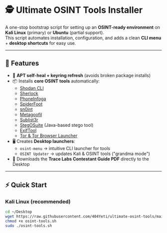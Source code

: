 # 🕵️ Ultimate OSINT Tools Installer  

A one-stop bootstrap script for setting up an **OSINT-ready environment** on **Kali Linux** (primary) or **Ubuntu** (partial support).  
This script automates installation, configuration, and adds a clean **CLI menu** + **desktop shortcuts** for easy use.  

---

## 🚀 Features  

- 🔑 **APT self-heal + keyring refresh** (avoids broken package installs)  
- 📦 Installs **core OSINT tools** automatically:  
  - [Shodan CLI](https://help.shodan.io/command-line-interface/0-installation)  
  - [Sherlock](https://github.com/sherlock-project/sherlock)  
  - [PhoneInfoga](https://github.com/sundowndev/phoneinfoga)  
  - [SpiderFoot](https://github.com/smicallef/spiderfoot)  
  - [sn0int](https://github.com/kpcyrd/sn0int)  
  - [Metagoofil](https://github.com/opsdisk/metagoofil)  
  - [Sublist3r](https://github.com/aboul3la/Sublist3r)  
  - [StegOSuite](https://github.com/osde8info/stegosuite) (Java-based stego tool)  
  - [ExifTool](https://github.com/exiftool/exiftool)  
  - [Tor & Tor Browser Launcher](https://www.torproject.org/)  
- 🖥️ Creates **Desktop launchers**:  
  - `osint-menu` → intuitive CLI launcher for tools  
  - `OSINT Updater` → updates Kali & OSINT tools ("grandma mode")  
- 📄 Downloads the **Trace Labs Contestant Guide PDF** directly to the Desktop  

---

## ⚡ Quick Start  

### Kali Linux (recommended)  

```bash
cd ~/Desktop
wget https://raw.githubusercontent.com/404Yeti/ultimate-osint-tools/main/osint-tool.sh
chmod +x osint-tools.sh
sudo ./osint-tools.sh
